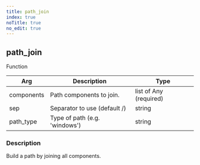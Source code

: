 ```yaml
---
title: path_join
index: true
noTitle: true
no_edit: true
---
```




<div class="vql_item"></div>


## path_join
<span class='vql_type label label-warning pull-right page-header'>Function</span>



<div class="vqlargs"></div>

Arg | Description | Type
----|-------------|-----
components|Path components to join.|list of Any (required)
sep|Separator to use (default /)|string
path_type|Type of path (e.g. 'windows')|string

### Description

Build a path by joining all components.


